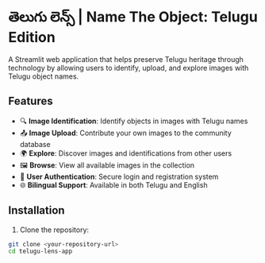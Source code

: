 # తెలుగు లెన్స్ | Name The Object: Telugu Edition

A Streamlit web application that helps preserve Telugu heritage through technology by allowing users to identify, upload, and explore images with Telugu object names.

## Features

- 🔍 **Image Identification**: Identify objects in images with Telugu names
- 📤 **Image Upload**: Contribute your own images to the community database
- 🌍 **Explore**: Discover images and identifications from other users
- 🖼️ **Browse**: View all available images in the collection
- 🔐 **User Authentication**: Secure login and registration system
- 🌐 **Bilingual Support**: Available in both Telugu and English

## Installation

1. Clone the repository:
```bash
git clone <your-repository-url>
cd telugu-lens-app
